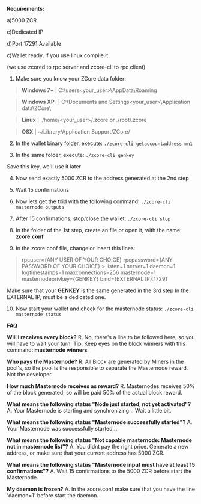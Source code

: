 **Requirements:**

a)5000 ZCR

c)Dedicated IP

d)Port 17291 Available

c)Wallet ready, if you use linux compile it 

 (we use zcored to rpc server and zcore-cli to rpc client)

1) Make sure you know your ZCore data folder:
> **Windows 7+**  | C:\users\<your_user>\AppData\Roaming

> **Windows XP-** | C:\Documents and Settings\<your_user>\Application data\ZCore\

> **Linux**       | ./home/<your_user>/.zcore   or   ./root/.zcore

> **OSX**         | ~/Library/Application Support/ZCore/

2) In the wallet binary folder, execute:
`./zcore-cli getaccountaddress mn1`

3) In the same folder, execute:
`./zcore-cli genkey`

Save this key, we'll use it later

4) Now send exactly 5000 ZCR to the address generated at the 2nd step
5) Wait 15 confirmations 
6) Now lets get the txid with the following command:
`./zcore-cli masternode outputs`

7) After 15 confirmations, stop/close the wallet:
`./zcore-cli stop`

8) In the folder of the 1st step, create an file or open it, with the name: **zcore.conf**
9) In the zcore.conf file, change or insert this lines:
> rpcuser={ANY USER OF YOUR CHOICE}
> rpcpassword={ANY PASSWORD OF YOUR CHOICE}                                                                                > listen=1
> server=1
> daemon=1
> logtimestamps=1
> maxconnections=256
> masternode=1
> masternodeprivkey={GENKEY}
> bind={EXTERNAL IP}:17291
 
 Make sure that your **GENKEY** is the same generated in the 3rd step
 In the EXTERNAL IP, must be a dedicated one.

10) Now start your wallet and check for the masternode status:
`./zcore-cli masternode status`



**FAQ**

**Will I receives every block?**
R. No, there's a line to be followed here, so you will have to wait your turn.
Tip: Keep eyes on the block winners with this command: **masternode winners**

**Who pays the Masternode?**
R. All Block are generated by Miners in the pool's, so the pool is the responsible to  separate the Masternode reward. 
Not the developer.

**How much Masternode receives as reward?**
R. Masternodes receives 50% of the block generated, so will be paid 50% of the actual block reward.

**What means the following status "Node just started, not yet activated"?**
A. Your Masternode is starting and synchronizing... Wait a little bit.

**What means the following status "Masternode successfully started"?**
A. Your Masternode was successfully started... 

**What means the following status "Not capable masternode: Masternode not in masternode list"?**
A. You didnt pay the right price. Generate a new address, or make sure that your current address has 5000 ZCR. 

**What means the following status "Masternode input must have at least 15 confirmations"?**
A. Wait 15 confirmations to the 5000 ZCR before start the Masternode.

**My daemon is frozen?**
A. In the zcore.conf make sure that you have the line 'daemon=1' before start the daemon.
